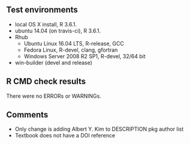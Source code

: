 ## Test environments

* local OS X install, R 3.6.1.
* ubuntu 14.04 (on travis-ci), R 3.6.1.
* Rhub
    + Ubuntu Linux 16.04 LTS, R-release, GCC
    + Fedora Linux, R-devel, clang, gfortran
    + Windows Server 2008 R2 SP1, R-devel, 32/64 bit
* win-builder (devel and release)

## R CMD check results

There were no ERRORs or WARNINGs. 

## Comments

* Only change is adding Albert Y. Kim to DESCRIPTION pkg author list
* Textbook does not have a DOI reference
